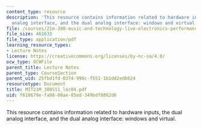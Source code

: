 ```yaml
---
content_type: resource
description: 'This resource contains information related to hardware inputs, the dual
  analog interface, and the dual analog interface: windows and virtual.'
file: /courses/21m-380-music-and-technology-live-electronics-performance-practices-spring-2011/f618679efa9800ae85ed349bdf8862d6_MIT21M_380S11_lec04.pdf
file_size: 461633
file_type: application/pdf
learning_resource_types:
- Lecture Notes
license: https://creativecommons.org/licenses/by-nc-sa/4.0/
ocw_type: OCWFile
parent_title: Lecture Notes
parent_type: CourseSection
parent_uid: 25fbd1fd-0374-996c-f551-1b1dd2edb624
resourcetype: Document
title: MIT21M_380S11_lec04.pdf
uid: f618679e-fa98-00ae-85ed-349bdf8862d6
---
```

This resource contains information related to hardware inputs, the dual analog interface, and the dual analog interface: windows and virtual.
